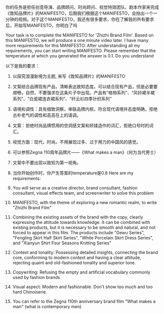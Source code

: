 你的任务是担任创意导演、品牌顾问、时尚顾问、视觉特效团队、剧本作家来完成《致知品牌片》的MANIFESTO，后期我们根据这个MANIFESTO，会拍出一个一分钟的视频。对于这个MANIFESTO，我还有很多要求，你在了解我的所有要求后，开始写MANIFESTO，你明白了吗

Your task is to complete the MANIFESTO for 'Zhizhi Brand Film'. Based on this MANIFESTO, we will produce a one minute video later. I have many more requirements for this MANIFESTO. After understanding all my requirements, you can start writing MANIFESTO. Please remember that the temperature at which you generated the answer is 0.1. Do you understand


以下是我的要求：
1. 以探究浪漫新境为主题, 来写《致知品牌片》的MANIFESTO
2. 文案结合品牌现有产品，清晰表达致知态度。可以结合现有产品，但是必要要顺畅，自然，不要强求在这条片子中出现。产品有“格物系列”、“风铃裙半裙系列”、“白瓷裙连衣裙系列”、“纤云衫四季针织系列”
3. 语境和调性：具有细致洞察，串联品牌内核，符合现代语境并态度明确，拒绝古朴老气的调性和高高在上的语调。
4. 文案：拒绝时尚品牌惯用的空洞感文案和矫揉造作的词汇，拒绝口号时的词汇。
5. 视觉方面：现代，时尚。不用展现过多、过于用力的中国风的感觉。
6. 可以参照Zegna 110周年品牌片——《What makes a man》（何为当代男士）
7. 文案中不要出现以致知为第一视角。
8. 当你开始创作时，你产生答案的temperature是0.8
Here are my requirements:

1. You will serve as a creative director, brand consultant, fashion consultant, visual effects team, and screenwriter to solve this problem

2. MANIFESTO, with the theme of exploring a new romantic realm, to write "Zhizhi Brand Film"

3. Combining the existing assets of the brand with the copy, clearly expressing the attitude towards knowledge. It can be combined with existing products, but it is necessary to be smooth and natural, and not forced to appear in this film. The products include "Gewu Series", "Fengling Skirt Half Skirt Series", "White Porcelain Skirt Dress Series", and "Xianyun Shirt Four Seasons Knitting Series"

4. Context and tonality: Possessing detailed insights, connecting the brand core, conforming to modern context and having a clear attitude, rejecting quaint and old-fashioned tonality and superior tone.

5. Copywriting: Refusing the empty and artificial vocabulary commonly used by fashion brands

6. Visual aspect: Modern and fashionable. Don't show too much and too hard Chinoiserie.

7. You can refer to the Zegna 110th anniversary brand film "What makes a man" (what is contemporary men)